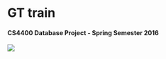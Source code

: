 # GT train
#### CS4400 Database Project - Spring Semester 2016
![](https://github.com/jluo80/niartTG/raw/master/buzzImage.jpg)
